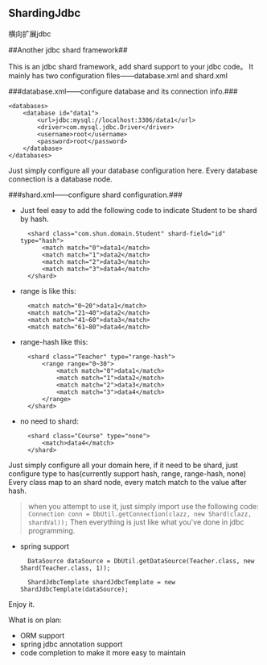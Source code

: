 ## ShardingJdbc
横向扩展jdbc



##Another jdbc shard framework##

This is an jdbc shard framework, add shard support to your jdbc code。
It mainly has two configuration files——database.xml and shard.xml

###database.xml——configure database and its connection info.###

    <databases>
        <database id="data1">
            <url>jdbc:mysql://localhost:3306/data1</url>
            <driver>com.mysql.jdbc.Driver</driver>
            <username>root</username>
            <password>root</password>
        </database>
    </databases>

Just simply configure all your database configuration here.
Every database connection is a database node.

###shard.xml——configure shard configuration.###

+ Just feel easy to add the following code to indicate Student to be shard by hash.

        <shard class="com.shun.domain.Student" shard-field="id" type="hash">
            <match match="0">data1</match>
            <match match="1">data2</match>
            <match match="2">data3</match>
            <match match="3">data4</match>
        </shard>

+ range is like this:

        <match match="0~20">data1</match>
        <match match="21~40">data2</match>
        <match match="41~60">data3</match>
        <match match="61~80">data4</match>

+ range-hash like this:

        <shard class="Teacher" type="range-hash">
            <range range="0~30">
                <match match="0">data1</match>
                <match match="1">data2</match>
                <match match="2">data3</match>
                <match match="3">data4</match>
            </range>
        </shard>

+ no need to shard:

        <shard class="Course" type="none">
            <match>data4</match>
        </shard>

Just simply configure all your domain here, if it need to be shard, just configure type to has(currently support hash, range, range-hash, none)
Every class map to an shard node, every match match to the value after hash.

> when you attempt to use it, just simply import use the following code:
```Connection conn = DbUtil.getConnection(clazz, new Shard(clazz, shardVal));```
Then everything is just like what you've done in jdbc programming.

+ spring support

		DataSource dataSource = DbUtil.getDataSource(Teacher.class, new Shard(Teacher.class, 1));
	
	    ShardJdbcTemplate shardJdbcTemplate = new ShardJdbcTemplate(dataSource);

Enjoy it.

What is on plan:

+ ORM support
+ spring jdbc annotation support
+ code completion to make it more easy to maintain